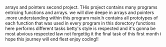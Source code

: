arrays and pointers second project. THis project contains many programs entricing 
functions and arrays. we will dive deepe in arrays and pointers .more understanding within this program
main.h contains all prototypes of each function that was used in every program in this dorectory
functions here performs different tasks 
betty's style is respected and it's gonna be most abvious respected law
not forgettig it the final task of this first month 
i hope this journey will end flest
enjoy coding!!
